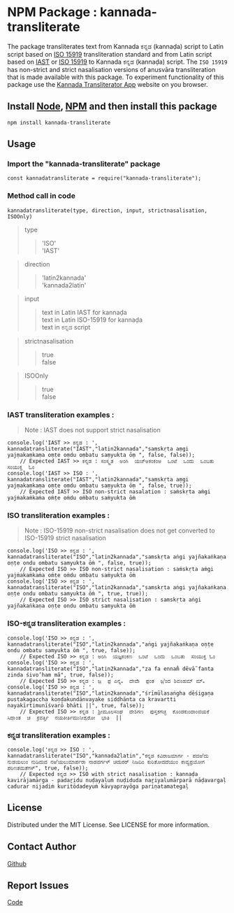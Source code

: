 # NPM Package : kannada-transliterate
The package transliterates text from Kannada ಕನ್ನಡ (kannaḍa) script to Latin script based on [ISO 15919](https://en.wikipedia.org/wiki/ISO_15919) transliteration standard and from Latin script based on [IAST](https://en.wikipedia.org/wiki/International_Alphabet_of_Sanskrit_Transliteration) or [ISO 15919](https://en.wikipedia.org/wiki/ISO_15919) to Kannada ಕನ್ನಡ (kannaḍa) script. The ```ISO 15919``` has non-strict and strict nasalisation versions of anusvāra transliteration that is made available with this package. To experiment functionality of this package use the [Kannada Transliterator App](https://vyshantha.github.io/kannadatransliterate/) website on you browser.

## Install [Node](https://nodejs.org/en/download), [NPM](https://docs.npmjs.com/downloading-and-installing-node-js-and-npm) and then install this package
```npm install kannada-transliterate```

## Usage
### Import the "kannada-transliterate" package

```
const kannadatransliterate = require("kannada-transliterate");
```

### Method call in code 
```kannadatransliterate(type, direction, input, strictnasalisation, ISOOnly)```
> type
>> 'ISO' \
>> 'IAST'

> direction
>> 'latin2kannada' \
>> 'kannada2latin'

> input
>> text in Latin IAST for kannaḍa \
>> text in Latin ISO-15919 for kannaḍa \
>> text in ಕನ್ನಡ script

> strictnasalisation
>> true \
>> false

> ISOOnly
>> true \
>> false

### IAST transliteration examples :

> Note : IAST does not support strict nasalisation

```
console.log('IAST >> ಕನ್ನಡ : ', kannadatransliterate("IAST","latin2kannada","saṃskṛta aṃgi yajṃakaṃkaṃa oṃṭe oṃdu oṃbatu saṃyukta ōṃ ", false, false));  
    // Expected IAST >> ಕನ್ನಡ : ಸಂಸ್ಕೃತ  ಅಂಗಿ  ಯಜ್ಅಕಂಕಂಅ  ಒಂಟೆ  ಒಂದು  ಒಂಬತು  ಸಂಯುಕ್ತ  ಓಂ 
console.log('IAST >> ISO : ', kannadatransliterate("IAST","latin2kannada","saṃskṛta aṃgi yajṃakaṃkaṃa oṃṭe oṃdu oṃbatu saṃyukta ōṃ ", false, true)); 
    // Expected IAST >> ISO non-strict nasalation : saṁskṛta aṁgi yajṁakaṁkaṁa oṁṭe oṁdu oṁbatu saṁyukta ōṁ
```

### ISO transliteration examples : 

> Note : ISO-15919 non-strict nasalisation does not get converted to ISO-15919 strict nasalisation
```
console.log('ISO >> ಕನ್ನಡ : ', kannadatransliterate("ISO","latin2kannada","samskṛta aṅgi yajñakaṅkaṇa oṇṭe ondu ombatu samyukta ōṁ ", false, true));  
    // Expected ISO >> ISO non-strict nasalisation : saṁskṛta aṁgi yajṁakaṁkaṁa oṁṭe oṁdu oṁbatu saṁyukta ōṁ 
console.log('ISO >> ಕನ್ನಡ : ', kannadatransliterate("ISO","latin2kannada","samskṛta aṅgi yajñakaṅkaṇa oṇṭe ondu ombatu samyukta ōṁ ", true, true)); 
    // Expected ISO >> ISO strict nasalisation : samskṛta aṅgi yajñakaṅkaṇa oṇṭe ondu ombatu samyukta ōṁ
```

### ISO-ಕನ್ನಡ transliteration examples :

```
console.log('ISO >> ಕನ್ನಡ : ', kannadatransliterate("ISO","latin2kannada","aṅgi yajñakaṅkaṇa oṇṭe ondu ombatu samyukta ōṁ ", true, false));  
    // Expected ISO >> ಕನ್ನಡ : ಅಂಗಿ  ಯಜ್ಞಕಂಕಣ  ಒಂಟೆ  ಒಂದು  ಒಂಬತು  ಸಂಯುಕ್ತ ಓಂ 
console.log('ISO >> ಕನ್ನಡ : ', kannadatransliterate("ISO","latin2kannada","za fa ennam̐ dēvā̃ fanta zinda śivo’ham mã", true, false));  
    // Expected ISO >> ಕನ್ನಡ : ಜ಼  ಫ಼ ಎನ್ನಀ  ದೇವಾಁ  ಫ಼ಂತ  ಜ಼ಿಂದ ಶಿವಽಹಮ್ ಮ್ಀ
console.log('ISO >> ಕನ್ನಡ : ', kannadatransliterate("ISO","latin2kannada","śrīmūlasaṅgha dēśigaṇa pustakagaccha koṇḍakundānvayake siddhānta ca kravartti nayakīrtimunīśvarō bhāti ||", true, false));
    // Expected ISO >> ಕನ್ನಡ : ಶ್ರೀಮೂಲಸಂಘ  ದೇಶಿಗಣ  ಪುಸ್ತಕಗಚ್ಛ  ಕೊಂಡಕುಂದಾಂವಯಕೆ  ಸಿದ್ಧಾಂತ  ಚ  ಕ್ರವರ್ತ್ತಿ  ನಯಕೀರ್ತಿಮುನೀಶ್ವರೋ  ಭಾತಿ  ||
```

### ಕನ್ನಡ transliteration examples :

```
console.log('ಕನ್ನಡ >> ISO : ', kannadatransliterate("ISO","kannada2latin","ಕನ್ನಡ ಕವಿರಾಜಮಾರ್ಗ - ಪದಱಿದು ನುಡಯಲುಂ ನುಡಿದುದ ನಱಿಯಲುಮಾರ್ಪರಾ ನಾಡವರ್ಗಳ್ ಚದುರರ್ ನಿಜದಿಂ ಕುರಿತೋದದೆಯುಂ ಕಾವ್ಯಪ್ರಯೋಗ ಪರಿಣತಮತೆಗಳ್", true, false)); 
    // Expected ಕನ್ನಡ >> ISO with strict nasalisation : kannaḍa kavirājamārga - padaṟidu nuḍayaluṁ nuḍiduda naṟiyalumārparā nāḍavargaḷ cadurar nijadiṁ kuritōdadeyuṁ kāvyaprayōga pariṇatamategaḷ
```

## License
Distributed under the MIT License. See LICENSE for more information.

## Contact Author
[Github](https://github.com/Vyshantha)

## Report Issues
[Code](https://github.com/Vyshantha/kannada-transliterate)
